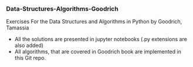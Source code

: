 ### Data-Structures-Algorithms-Goodrich
Exercises For the Data Structures and Algorithms in Python by Goodrich, Tamassia

+ All the solutions are presented in jupyter notebooks (.py extensions are also added)
+ All algorithms, that are covered in Goodrich book are implemented in this Git repo.
